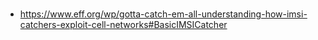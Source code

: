 #

* https://www.eff.org/wp/gotta-catch-em-all-understanding-how-imsi-catchers-exploit-cell-networks#BasicIMSICatcher
